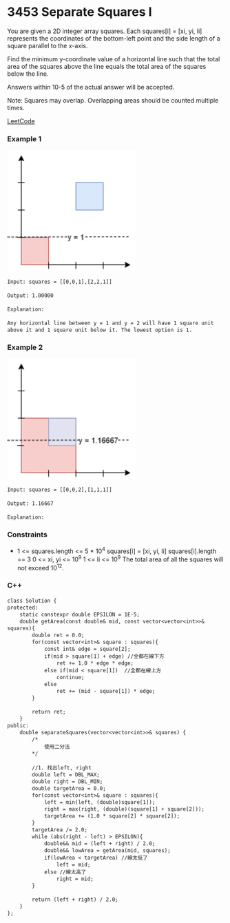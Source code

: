 # 3453 Separate Squares I

You are given a 2D integer array squares. Each squares[i] = [xi, yi, li] represents the coordinates of the bottom-left point and the side length of a square parallel to the x-axis.

Find the minimum y-coordinate value of a horizontal line such that the total area of the squares above the line equals the total area of the squares below the line.

Answers within 10-5 of the actual answer will be accepted.

Note: Squares may overlap. Overlapping areas should be counted multiple times.

[LeetCode](https://leetcode.cn/problems/separate-squares-i/description/)

### Example 1

<img src="img/3453_1.png" width = "300"/>

```
Input: squares = [[0,0,1],[2,2,1]]

Output: 1.00000

Explanation:

Any horizontal line between y = 1 and y = 2 will have 1 square unit above it and 1 square unit below it. The lowest option is 1.
```

### Example 2

<img src="img/3453_2.png" width = "300"/>

```
Input: squares = [[0,0,2],[1,1,1]]

Output: 1.16667

Explanation:
```

### Constraints

* 1 <= squares.length <= 5 * 10<sup>4</sup>
squares[i] = [xi, yi, li]
squares[i].length == 3
0 <= xi, yi <= 10<sup>9</sup>
1 <= li <= 10<sup>9</sup>
The total area of all the squares will not exceed 10<sup>12</sup>.

### C++ 

```
class Solution {
protected:
    static constexpr double EPSILON = 1E-5;
    double getArea(const double& mid, const vector<vector<int>>& squares){
        double ret = 0.0;
        for(const vector<int>& square : squares){
            const int& edge = square[2];
            if(mid > square[1] + edge) //全都在線下方
                ret += 1.0 * edge * edge;
            else if(mid < square[1])  //全都在線上方
                continue;
            else
                ret += (mid - square[1]) * edge; 
        }

        return ret;
    }
public:
    double separateSquares(vector<vector<int>>& squares) {
        /*
            使用二分法
        */
        
        //1. 找出left, right
        double left = DBL_MAX;
        double right = DBL_MIN;
        double targetArea = 0.0;
        for(const vector<int>& square : squares){
            left = min(left, (double)square[1]);
            right = max(right, (double)(square[1] + square[2]));
            targetArea += (1.0 * square[2] * square[2]);
        }
        targetArea /= 2.0;
        while (abs(right - left) > EPSILON){
            double&& mid = (left + right) / 2.0;
            double&& lowArea = getArea(mid, squares);
            if(lowArea < targetArea) //線太低了
                left = mid;
            else //線太高了
                right = mid;
        }

        return (left + right) / 2.0;
    }
};
```